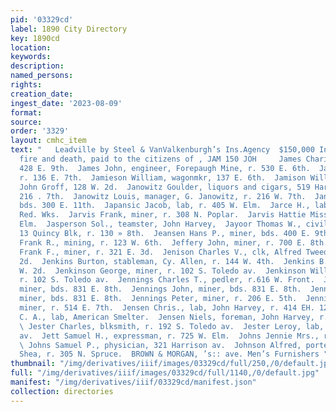 ```yaml
---
pid: '03329cd'
label: 1890 City Directory
key: 1890cd
location: 
keywords: 
description: 
named_persons: 
rights: 
creation_date: 
ingest_date: '2023-08-09'
format: 
source: 
order: '3329'
layout: cmhc_item
text: "   Leadville by Steel & VanValkenburgh’s Ins.Agency  $150,000 In Losses by
  fire and death, paid to the citizens of , JAM 150 JOH     James Charity Mrs., r.
  428 E. 9th.  James John, engineer, Forepaugh Mine, r. 530 E. 6th.  Jameson E. Mrs.,
  r. 136 E. 7th.  Jamieson William, wagonmkr, 137 E. 6th.  Jamison William, barkpr,
  John Groff, 128 W. 2d.  Janowitz Goulder, liquors and cigars, 519 Harrison av, r.
  216 . 7th.  Janowitz Louis, manager, G. Janowitz, r. 216 W. 7th.  Jans Hans, miner,
  bds. 300 E. 11th.  Japansic Jacob, lab, r. 405 W. Elm.  Jarce H., lab, Harrison
  Red. Wks.  Jarvis Frank, miner, r. 308 N. Poplar.  Jarvis Hattie Miss, r. 320 W.
  Elm.  Jasperson Sol., teamster, John Harvey,  Jayoor Thomas W., civil engineer,
  13 Quincy Blk, r. 130 » 8th.  Jeansen Hans P., miner, bds. 400 E. 9th.  Jeffery
  Frank R., mining, r. 123 W. 6th.  Jeffery John, miner, r. 700 E. 8th.  Jeffreys
  Frank F., miner, r. 321 E. 3d.  Jenison Charles V., clk, Alfred Tweed, r. 138 W.
  2d.  Jenkins Burton, stableman, Cy. Allen, r. 144 W. 4th.  Jenkins B. D., r. 212
  W. 2d.  Jenkinson George, miner, r. 102 S. Toledo av.  Jenkinson William, miner,
  r. 102 S. Toledo av.  Jennings Charles T., pedler, r.616 W. Front.  Jennings James,
  miner, bds. 831 E. 8th.  Jennings John, miner, bds. 831 E. 8th.  Jennings Patrick,
  miner, bds. 831 E. 8th.  Jennings Peter, miner, r. 206 E. 5th.  Jennings Thomas,
  miner, r. 514 E. 7th.  Jensen Chris., lab, John Harvey, r. 414 EH. 12th.  Jensen
  C. A., lab, American Smelter.  Jensen Niels, foreman, John Harvey, r. 406 E. 12th.
  \ Jester Charles, blksmith, r. 192 S. Toledo av.  Jester Leroy, lab, r. 192 S. Toledo
  av.  Jett Samuel H., expressman, r. 725 W. Elm.  Johns Jennie Mrs., r. 603 W. Elm.
  \ Johns Samuel P., physician, 321 Harrison av.  Johnson Alfred, porter, Conley &
  Shea, r. 305 N. Spruce.  BROWN & MORGAN, ’s:: ave. Men’s Furnishers "
thumbnail: "/img/derivatives/iiif/images/03329cd/full/250,/0/default.jpg"
full: "/img/derivatives/iiif/images/03329cd/full/1140,/0/default.jpg"
manifest: "/img/derivatives/iiif/03329cd/manifest.json"
collection: directories
---
```

